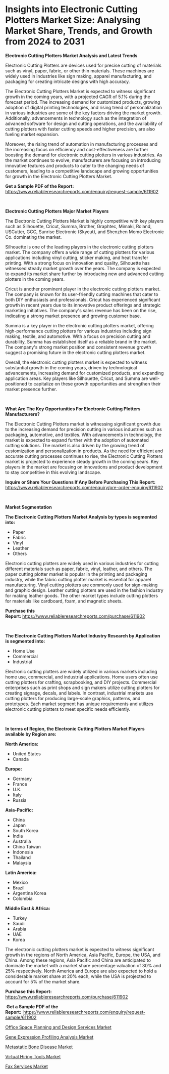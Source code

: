 <p><h1>Insights into Electronic Cutting Plotters Market Size: Analysing Market Share, Trends, and Growth from 2024 to 2031</h1></p><p><strong>Electronic Cutting Plotters Market Analysis and Latest Trends</strong></p>
<p><p>Electronic Cutting Plotters are devices used for precise cutting of materials such as vinyl, paper, fabric, or other thin materials. These machines are widely used in industries like sign making, apparel manufacturing, and packaging for creating intricate designs with high accuracy.</p><p>The Electronic Cutting Plotters Market is expected to witness significant growth in the coming years, with a projected CAGR of 5.1% during the forecast period. The increasing demand for customized products, growing adoption of digital printing technologies, and rising trend of personalization in various industries are some of the key factors driving the market growth. Additionally, advancements in technology such as the integration of advanced software for design and cutting operations, and the availability of cutting plotters with faster cutting speeds and higher precision, are also fueling market expansion.</p><p>Moreover, the rising trend of automation in manufacturing processes and the increasing focus on efficiency and cost-effectiveness are further boosting the demand for electronic cutting plotters in various industries. As the market continues to evolve, manufacturers are focusing on introducing innovative features and products to cater to the changing needs of customers, leading to a competitive landscape and growing opportunities for growth in the Electronic Cutting Plotters Market.</p></p>
<p><strong>Get a Sample PDF of the Report:&nbsp;</strong> <a href="https://www.reliableresearchreports.com/enquiry/request-sample/611902">https://www.reliableresearchreports.com/enquiry/request-sample/611902</a></p>
<p>&nbsp;</p>
<p><strong>Electronic Cutting Plotters Major Market Players</strong></p>
<p><p>The Electronic Cutting Plotters Market is highly competitive with key players such as Silhouette, Cricut, Summa, Brother, Graphtec, Mimaki, Roland, USCutter, GCC, Sunrise Electronic (Skycut), and Shenzhen Momo Electronic Co. dominating the market.</p><p>Silhouette is one of the leading players in the electronic cutting plotters market. The company offers a wide range of cutting plotters for various applications including vinyl cutting, sticker making, and heat transfer printing. With a strong focus on innovation and quality, Silhouette has witnessed steady market growth over the years. The company is expected to expand its market share further by introducing new and advanced cutting plotters in the coming years.</p><p>Cricut is another prominent player in the electronic cutting plotters market. The company is known for its user-friendly cutting machines that cater to both DIY enthusiasts and professionals. Cricut has experienced significant growth in recent years due to its innovative product offerings and strategic marketing initiatives. The company's sales revenue has been on the rise, indicating a strong market presence and growing customer base.</p><p>Summa is a key player in the electronic cutting plotters market, offering high-performance cutting plotters for various industries including sign making, textile, and automotive. With a focus on precision cutting and durability, Summa has established itself as a reliable brand in the market. The company's strong market position and consistent revenue growth suggest a promising future in the electronic cutting plotters market.</p><p>Overall, the electronic cutting plotters market is expected to witness substantial growth in the coming years, driven by technological advancements, increasing demand for customized products, and expanding application areas. Key players like Silhouette, Cricut, and Summa are well-positioned to capitalize on these growth opportunities and strengthen their market presence further.</p></p>
<p>&nbsp;</p>
<p><strong>What Are The Key Opportunities For Electronic Cutting Plotters Manufacturers?</strong></p>
<p><p>The Electronic Cutting Plotters market is witnessing significant growth due to the increasing demand for precision cutting in various industries such as packaging, automotive, and textiles. With advancements in technology, the market is expected to expand further with the adoption of automated cutting solutions. The market is also driven by the growing trend of customization and personalization in products. As the need for efficient and accurate cutting processes continues to rise, the Electronic Cutting Plotters market is projected to experience steady growth in the coming years. Key players in the market are focusing on innovations and product development to stay competitive in this evolving landscape.</p></p>
<p><strong>Inquire or Share Your Questions If Any Before Purchasing This Report:</strong> <a href="https://www.reliableresearchreports.com/enquiry/pre-order-enquiry/611902">https://www.reliableresearchreports.com/enquiry/pre-order-enquiry/611902</a></p>
<p>&nbsp;</p>
<p><strong>Market Segmentation</strong></p>
<p><strong>The Electronic Cutting Plotters Market Analysis by types is segmented into:</strong></p>
<p><ul><li>Paper</li><li>Fabric</li><li>Vinyl</li><li>Leather</li><li>Others</li></ul></p>
<p><p>Electronic cutting plotters are widely used in various industries for cutting different materials such as paper, fabric, vinyl, leather, and others. The paper cutting plotter market is popular in the printing and packaging industry, while the fabric cutting plotter market is essential for apparel manufacturing. Vinyl cutting plotters are commonly used for sign-making and graphic design. Leather cutting plotters are used in the fashion industry for making leather goods. The other market types include cutting plotters for materials like cardboard, foam, and magnetic sheets.</p></p>
<p><strong>Purchase this Report:&nbsp;</strong><a href="https://www.reliableresearchreports.com/purchase/611902">https://www.reliableresearchreports.com/purchase/611902</a></p>
<p>&nbsp;</p>
<p><strong>The Electronic Cutting Plotters Market Industry Research by Application is segmented into:</strong></p>
<p><ul><li>Home Use</li><li>Commercial</li><li>Industrial</li></ul></p>
<p><p>Electronic cutting plotters are widely utilized in various markets including home use, commercial, and industrial applications. Home users often use cutting plotters for crafting, scrapbooking, and DIY projects. Commercial enterprises such as print shops and sign makers utilize cutting plotters for creating signage, decals, and labels. In contrast, industrial markets use cutting plotters for producing large-scale graphics, patterns, and prototypes. Each market segment has unique requirements and utilizes electronic cutting plotters to meet specific needs efficiently.</p></p>
<p>&nbsp;</p>
<p><strong>In terms of Region, the Electronic Cutting Plotters Market Players available by Region are:</strong></p>
<p>
    <p> <strong> North America: </strong>
        <ul>
            <li>United States</li>
            <li>Canada</li>
        </ul>
        </p> 
    <p> <strong> Europe: </strong>
        <ul>
            <li>Germany</li>
            <li>France</li>
            <li>U.K.</li>
            <li>Italy</li>
            <li>Russia</li>
        </ul>
        </p> 
    <p> <strong> Asia-Pacific: </strong>
        <ul>
            <li>China</li>
            <li>Japan</li>
            <li>South Korea</li>
            <li>India</li>
            <li>Australia</li>
            <li>China Taiwan</li>
            <li>Indonesia</li>
            <li>Thailand</li>
            <li>Malaysia</li>
        </ul>
        </p> 
    <p> <strong> Latin America: </strong>
        <ul>
            <li>Mexico</li>
            <li>Brazil</li>
            <li>Argentina Korea</li>
            <li>Colombia</li>
        </ul>
        </p> 
    <p> <strong> Middle East & Africa: </strong>
        <ul>
            <li>Turkey</li>
            <li>Saudi</li>
            <li>Arabia</li>
            <li>UAE</li>
            <li>Korea</li>
        </ul>
    </p>
    </p>
<p><p>The electronic cutting plotters market is expected to witness significant growth in the regions of North America, Asia Pacific, Europe, the USA, and China. Among these regions, Asia Pacific and China are anticipated to dominate the market with a market share percentage valuation of 30% and 25% respectively. North America and Europe are also expected to hold a considerable market share at 20% each, while the USA is projected to account for 5% of the market share.</p></p>
<p><strong>Purchase this Report: </strong><a href="https://www.reliableresearchreports.com/purchase/611902">https://www.reliableresearchreports.com/purchase/611902</a></p>
<p>&nbsp;<strong>Get a Sample PDF of the Report:&nbsp;&nbsp;</strong><a href="https://www.reliableresearchreports.com/enquiry/request-sample/611902">https://www.reliableresearchreports.com/enquiry/request-sample/611902</a></p>
<p><strong></strong></p>
<p><p><a href="https://medium.com/@scottford2001/office-space-planning-and-design-services-market-size-reveals-the-best-marketing-channels-in-global-2f4d41a491ec">Office Space Planning and Design Services Market</a></p><p><a href="https://medium.com/@ashlybednar2023/gene-expression-profiling-analysis-market-share-evolution-and-market-growth-trends-2024-2031-31898b3b2868">Gene Expression Profiling Analysis Market</a></p><p><a href="https://medium.com/@ashlybednar2023/metastatic-bone-disease-market-share-evolution-and-market-growth-trends-2024-2031-f2c4b171037f">Metastatic Bone Disease Market</a></p><p><a href="https://medium.com/@elvirabogdani08/virtual-hiring-tools-market-competitive-analysis-market-trends-and-forecast-to-2031-75f0457b7a64">Virtual Hiring Tools Market</a></p><p><a href="https://medium.com/@scottford2001/fax-services-nbsp-market-focuses-on-market-share-size-and-projected-forecast-till-2031-9d1d9377b775">Fax Services Market</a></p></p>